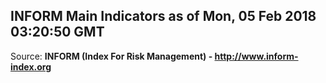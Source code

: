 ## INFORM Main Indicators as of Mon, 05 Feb 2018 03:20:50 GMT

Source: **INFORM (Index For Risk Management) - http://www.inform-index.org**